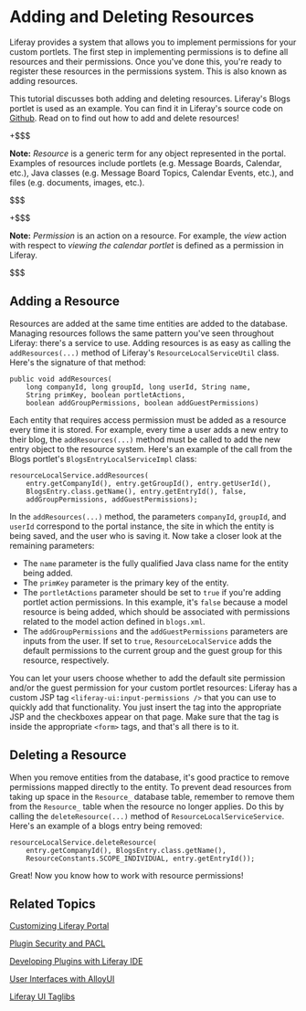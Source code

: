 # Adding and Deleting Resources [](id=adding-and-deleting-resources)

Liferay provides a system that allows you to implement permissions for your 
custom portlets. The first step in implementing permissions is to define all 
resources and their permissions. Once you've done this, you're ready to register 
these resources in the permissions system. This is also known as adding 
resources.

This tutorial discusses both adding and deleting resources. Liferay's Blogs 
portlet is used as an example. You can find it in Liferay's source code on 
[Github](https://github.com/liferay/liferay-portal). Read on to find out how to 
add and delete resources!

+$$$

 **Note:** *Resource* is a generic term for any object represented in the 
 portal. Examples of resources include portlets (e.g. Message Boards, Calendar, 
 etc.), Java classes (e.g. Message Board Topics, Calendar Events, etc.), and 
 files (e.g.  documents, images, etc.). 

$$$

+$$$

 **Note:** *Permission* is an action on a resource. For example, the *view* 
 action with respect to *viewing the calendar portlet* is defined as a 
 permission in Liferay.

$$$

## Adding a Resource 

Resources are added at the same time entities are added to the database. 
Managing resources follows the same pattern you've seen throughout Liferay: 
there's a service to use. Adding resources is as easy as calling the 
`addResources(...)` method of Liferay's `ResourceLocalServiceUtil` class. Here's 
the signature of that method: 

    public void addResources(
        long companyId, long groupId, long userId, String name,
        String primKey, boolean portletActions,
        boolean addGroupPermissions, boolean addGuestPermissions)

Each entity that requires access permission must be added as a resource every 
time it is stored. For example, every time a user adds a new entry to their 
blog, the `addResources(...)` method must be called to add the new entry object 
to the resource system. Here's an example of the call from the Blogs portlet's 
`BlogsEntryLocalServiceImpl` class: 

    resourceLocalService.addResources(
        entry.getCompanyId(), entry.getGroupId(), entry.getUserId(),
        BlogsEntry.class.getName(), entry.getEntryId(), false,
        addGroupPermissions, addGuestPermissions);

In the `addResources(...)` method, the parameters `companyId`, `groupId`, and
`userId` correspond to the portal instance, the site in which the entity is
being saved, and the user who is saving it. Now take a closer look at the 
remaining parameters: 

- The `name` parameter is the fully qualified Java class name for the 
  entity being added. 
- The `primKey` parameter is the primary key of the entity. 
- The `portletActions` parameter should be set to `true` if you're adding
  portlet action permissions. In this example, it's `false` because a model
  resource is being added, which should be associated with permissions related 
  to the model action defined in `blogs.xml`. 
- The `addGroupPermissions` and the `addGuestPermissions` parameters are inputs
  from the user. If set to `true`, `ResourceLocalService` adds the default
  permissions to the current group and the guest group for this resource,
  respectively. 

You can let your users choose whether to add the default site permission and/or
the guest permission for your custom portlet resources: Liferay has a custom
JSP tag `<liferay-ui:input-permissions />` that you can use to quickly add that
functionality. You just insert the tag into the appropriate JSP and the
checkboxes appear on that page. Make sure that the tag is inside the
appropriate `<form>` tags, and that's all there is to it. 

## Deleting a Resource 

When you remove entities from the database, it's good practice to remove 
permissions mapped directly to the entity. To prevent dead resources from
taking up space in the `Resource_` database table, remember to remove them from
the `Resource_` table when the resource no longer applies. Do this by calling
the `deleteResource(...)` method of `ResourceLocalServiceService`. Here's an
example of a blogs entry being removed: 

    resourceLocalService.deleteResource(
        entry.getCompanyId(), BlogsEntry.class.getName(),
        ResourceConstants.SCOPE_INDIVIDUAL, entry.getEntryId());

Great! Now you know how to work with resource permissions! 

## Related Topics

[Customizing Liferay Portal](/tutorials/-/knowledge_base/customizing-liferay-portal)

[Plugin Security and PACL](/tutorials/-/knowledge_base/plugin-security-and-pacl)

[Developing Plugins with Liferay IDE](/tutorials/-/knowledge_base/liferay-ide)

[User Interfaces with AlloyUI](/tutorials/-/knowledge_base/alloyui)

[Liferay UI Taglibs](/tutorials/-/knowledge_base/liferay-ui-taglibs)
